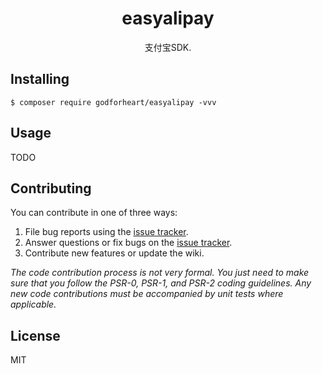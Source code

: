 <h1 align="center"> easyalipay </h1>

<p align="center"> 支付宝SDK.</p>


## Installing

```shell
$ composer require godforheart/easyalipay -vvv
```

## Usage

TODO

## Contributing

You can contribute in one of three ways:

1. File bug reports using the [issue tracker](https://github.com/godforheart/easyalipay/issues).
2. Answer questions or fix bugs on the [issue tracker](https://github.com/godforheart/easyalipay/issues).
3. Contribute new features or update the wiki.

_The code contribution process is not very formal. You just need to make sure that you follow the PSR-0, PSR-1, and PSR-2 coding guidelines. Any new code contributions must be accompanied by unit tests where applicable._

## License

MIT